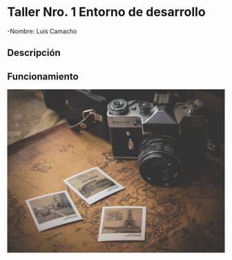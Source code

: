 # Taller Nro. 1 Entorno de desarrollo

-Nombre: Luis Camacho

## Descripción

## Funcionamiento


![](img/camera-1130731.jpg)